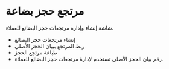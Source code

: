 # مرتجع حجز بضاعة
شاشة إنشاء وإدارة مرتجعات حجز البضائع للعملاء.
- إنشاء مرتجعات حجز البضائع
- ربط المرتجع ببيان الحجز الأصلي
- طباعة مرتجع الحجز
- رقم بيان الحجز الأصلي
تستخدم لإدارة مرتجعات حجز البضائع للعملاء.
